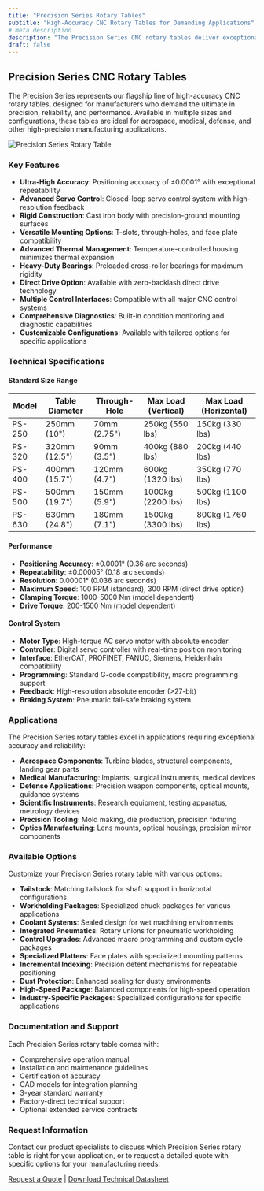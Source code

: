 ```yaml
---
title: "Precision Series Rotary Tables"
subtitle: "High-Accuracy CNC Rotary Tables for Demanding Applications"
# meta description
description: "The Precision Series CNC rotary tables deliver exceptional accuracy, reliability, and performance for precision manufacturing applications with advanced features and versatile configurations."
draft: false
---
```


## Precision Series CNC Rotary Tables

The Precision Series represents our flagship line of high-accuracy CNC rotary tables, designed for manufacturers who demand the ultimate in precision, reliability, and performance. Available in multiple sizes and configurations, these tables are ideal for aerospace, medical, defense, and other high-precision manufacturing applications.

![Precision Series Rotary Table](/images/service-1.png)

### Key Features

- **Ultra-High Accuracy**: Positioning accuracy of ±0.0001° with exceptional repeatability
- **Advanced Servo Control**: Closed-loop servo control system with high-resolution feedback
- **Rigid Construction**: Cast iron body with precision-ground mounting surfaces
- **Versatile Mounting Options**: T-slots, through-holes, and face plate compatibility
- **Advanced Thermal Management**: Temperature-controlled housing minimizes thermal expansion
- **Heavy-Duty Bearings**: Preloaded cross-roller bearings for maximum rigidity
- **Direct Drive Option**: Available with zero-backlash direct drive technology
- **Multiple Control Interfaces**: Compatible with all major CNC control systems
- **Comprehensive Diagnostics**: Built-in condition monitoring and diagnostic capabilities
- **Customizable Configurations**: Available with tailored options for specific applications

### Technical Specifications

#### Standard Size Range

| Model | Table Diameter | Through-Hole | Max Load (Vertical) | Max Load (Horizontal) |
|-------|---------------|--------------|---------------------|------------------------|
| PS-250 | 250mm (10") | 70mm (2.75") | 250kg (550 lbs) | 150kg (330 lbs) |
| PS-320 | 320mm (12.5") | 90mm (3.5") | 400kg (880 lbs) | 200kg (440 lbs) |
| PS-400 | 400mm (15.7") | 120mm (4.7") | 600kg (1320 lbs) | 350kg (770 lbs) |
| PS-500 | 500mm (19.7") | 150mm (5.9") | 1000kg (2200 lbs) | 500kg (1100 lbs) |
| PS-630 | 630mm (24.8") | 180mm (7.1") | 1500kg (3300 lbs) | 800kg (1760 lbs) |

#### Performance

- **Positioning Accuracy**: ±0.0001° (0.36 arc seconds)
- **Repeatability**: ±0.00005° (0.18 arc seconds)
- **Resolution**: 0.00001° (0.036 arc seconds)
- **Maximum Speed**: 100 RPM (standard), 300 RPM (direct drive option)
- **Clamping Torque**: 1000-5000 Nm (model dependent)
- **Drive Torque**: 200-1500 Nm (model dependent)

#### Control System

- **Motor Type**: High-torque AC servo motor with absolute encoder
- **Controller**: Digital servo controller with real-time position monitoring
- **Interface**: EtherCAT, PROFINET, FANUC, Siemens, Heidenhain compatibility
- **Programming**: Standard G-code compatibility, macro programming support
- **Feedback**: High-resolution absolute encoder (>27-bit)
- **Braking System**: Pneumatic fail-safe braking system

### Applications

The Precision Series rotary tables excel in applications requiring exceptional accuracy and reliability:

- **Aerospace Components**: Turbine blades, structural components, landing gear parts
- **Medical Manufacturing**: Implants, surgical instruments, medical devices
- **Defense Applications**: Precision weapon components, optical mounts, guidance systems
- **Scientific Instruments**: Research equipment, testing apparatus, metrology devices
- **Precision Tooling**: Mold making, die production, precision fixturing
- **Optics Manufacturing**: Lens mounts, optical housings, precision mirror components

### Available Options

Customize your Precision Series rotary table with various options:

- **Tailstock**: Matching tailstock for shaft support in horizontal configurations
- **Workholding Packages**: Specialized chuck packages for various applications
- **Coolant Systems**: Sealed design for wet machining environments
- **Integrated Pneumatics**: Rotary unions for pneumatic workholding
- **Control Upgrades**: Advanced macro programming and custom cycle packages
- **Specialized Platters**: Face plates with specialized mounting patterns
- **Incremental Indexing**: Precision detent mechanisms for repeatable positioning
- **Dust Protection**: Enhanced sealing for dusty environments
- **High-Speed Package**: Balanced components for high-speed operation
- **Industry-Specific Packages**: Specialized configurations for specific applications

### Documentation and Support

Each Precision Series rotary table comes with:

- Comprehensive operation manual
- Installation and maintenance guidelines
- Certification of accuracy
- CAD models for integration planning
- 3-year standard warranty
- Factory-direct technical support
- Optional extended service contracts

### Request Information

Contact our product specialists to discuss which Precision Series rotary table is right for your application, or to request a detailed quote with specific options for your manufacturing needs.

[Request a Quote](/contact/) | [Download Technical Datasheet](#) 